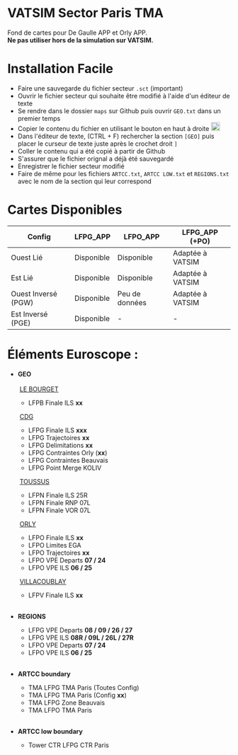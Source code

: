 # VATSIM Sector Paris TMA

Fond de cartes pour De Gaulle APP et Orly APP. <br>
__Ne pas utiliser hors de la simulation sur VATSIM.__

# Installation Facile

+ Faire une sauvegarde du fichier secteur `.sct` (important)
+ Ouvrir le fichier secteur qui souhaite être modifié à l'aide d'un éditeur de texte
+ Se rendre dans le dossier `maps` sur Github puis ouvrir `GEO.txt` dans un premier temps
+ Copier le contenu du fichier en utilisant le bouton en haut à droite <img width="20" alt="image" src="https://user-images.githubusercontent.com/85018190/184549238-3668333f-da8c-4e2e-a3ea-853e3d884bcb.png">
+ Dans l'éditeur de texte, (CTRL + F) rechercher la section `[GEO]` puis placer le curseur de texte juste après le crochet droit `]`
+ Coller le contenu qui a été copié à partir de Github
+ S'assurer que le fichier orignal a déjà été sauvegardé
+ Enregistrer le fichier secteur modifié<br>
+ Faire de même pour les fichiers `ARTCC.txt`, `ARTCC LOW.txt` et `REGIONS.txt` avec le nom de la section qui leur correspond

# Cartes Disponibles

| **Config**  | LFPG_APP | LFPO_APP | LFPG_APP (+PO) |
| ------------- | ------------- | ------------- | ------------- |
| Ouest Lié  | Disponible  | Disponible | Adaptée à VATSIM  |
| Est Lié  | Disponible  | Disponible | Adaptée à VATSIM  |
| Ouest Inversé (PGW)  | Disponible | Peu de données | Adaptée à VATSIM  |
| Est Inversé (PGE)  | Disponible | -  | -  |

# Éléments Euroscope :

+ **GEO**<br><br>
	&nbsp;<ins>LE BOURGET</ins>
	+ LFPB Finale ILS **xx**
	
	&nbsp;<ins>CDG</ins>
	+ LFPG Finale ILS **xxx**
	+ LFPG Trajectoires **xx**
	+ LFPG Delimitations **xx**
	+ LFPG Contraintes Orly (**xx**)
	+ LFPG Contraintes Beauvais
	+ LFPG Point Merge KOLIV
	
	&nbsp;<ins>TOUSSUS</ins>
	+ LFPN Finale ILS 25R
	+ LFPN Finale RNP 07L
	+ LFPN Finale VOR 07L
	
	&nbsp;<ins>ORLY</ins>
	+ LFPO Finale ILS **xx**
	+ LFPO Limites EGA
	+ LFPO Trajectoires **xx**
	+ LFPO VPE Departs **07 / 24**
	+ LFPO VPE ILS **06 / 25**
	
	&nbsp;<ins>VILLACOUBLAY</ins>
	+ LFPV Finale ILS **xx**<br><br>

+ **REGIONS**
	+ LFPG VPE Departs **08 / 09 / 26 / 27**
	+ LFPG VPE ILS **08R / 09L / 26L / 27R**
	+ LFPO VPE Departs **07 / 24**
	+ LFPO VPE ILS **06 / 25**<br><br>

+ **ARTCC boundary**
	+ TMA LFPG TMA Paris (Toutes Config)
	+ TMA LFPG TMA Paris (Config **xx**)
	+ TMA LFPG Zone Beauvais
	+ TMA LFPO TMA Paris<br><br>

+ **ARTCC low boundary**
	+ Tower CTR LFPG CTR Paris
